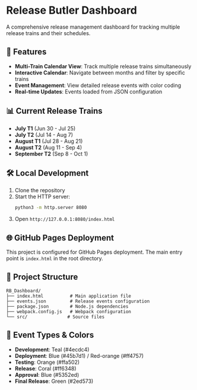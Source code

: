 # Release Butler Dashboard

A comprehensive release management dashboard for tracking multiple release trains and their schedules.

## 🎯 Features

- **Multi-Train Calendar View**: Track multiple release trains simultaneously
- **Interactive Calendar**: Navigate between months and filter by specific trains
- **Event Management**: View detailed release events with color coding
- **Real-time Updates**: Events loaded from JSON configuration

## 📊 Current Release Trains

- **July T1** (Jun 30 - Jul 25)
- **July T2** (Jul 14 - Aug 7)
- **August T1** (Jul 28 - Aug 21)
- **August T2** (Aug 11 - Sep 4)
- **September T2** (Sep 8 - Oct 1)

## 🛠️ Local Development

1. Clone the repository
2. Start the HTTP server:
   ```bash
   python3 -m http.server 8080
   ```
3. Open `http://127.0.0.1:8080/index.html`

## 🌐 GitHub Pages Deployment

This project is configured for GitHub Pages deployment. The main entry point is `index.html` in the root directory.

## 📁 Project Structure

```
RB_Dashboard/
├── index.html          # Main application file
├── events.json         # Release events configuration
├── package.json        # Node.js dependencies
├── webpack.config.js   # Webpack configuration
└── src/               # Source files
```

## 🎨 Event Types & Colors

- **Development**: Teal (#4ecdc4)
- **Deployment**: Blue (#45b7d1) / Red-orange (#ff4757)
- **Testing**: Orange (#ffa502)
- **Release**: Coral (#ff6348)
- **Approval**: Blue (#5352ed)
- **Final Release**: Green (#2ed573) 